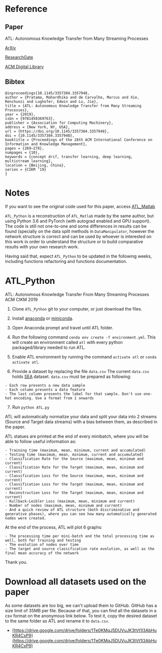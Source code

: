 # Reference

## Paper

ATL: Autonomous Knowledge Transfer from Many Streaming Processes

[ArXiv](https://arxiv.org/abs/1910.03434)

[ResearchGate](https://www.researchgate.net/publication/336361712_ATL_Autonomous_Knowledge_Transfer_from_Many_Streaming_Processes)

[ACM Digital Library](https://dl.acm.org/action/doSearch?AllField=ATL&expand=all&ConceptID=119445)

## Bibtex

```
@inproceedings{10.1145/3357384.3357948,
author = {Pratama, Mahardhika and de Carvalho, Marcus and Xie, Renchunzi and Lughofer, Edwin and Lu, Jie},
title = {ATL: Autonomous Knowledge Transfer from Many Streaming Processes},
year = {2019},
isbn = {9781450369763},
publisher = {Association for Computing Machinery},
address = {New York, NY, USA},
url = {https://doi.org/10.1145/3357384.3357948},
doi = {10.1145/3357384.3357948},
booktitle = {Proceedings of the 28th ACM International Conference on Information and Knowledge Management},
pages = {269–278},
numpages = {10},
keywords = {concept drif, transfer learning, deep learning, multistream learning},
location = {Beijing, China},
series = {CIKM ’19}
}
```

# Notes

If you want to see the original code used for this paper, access [ATL_Matlab](https://github.com/Ivsucram/ATL_Matlab)

`ATL_Python` is a reconstruction of `ATL_Matlab` made by the same author, but using Python 3.6 and PyTorch (with autograd enabled and GPU support). The code is still not one-to-one and some differences in results can be found (specially on the data split methods in `DataManipulator`, however the network structure is correct and can be used by whoever is interested on this work in order to understand the structure or to build comparative results with your own research work.

Having said that, expect `ATL_Python` to be updated in the following weeks, including functions refactoring and functions documentation.

# ATL_Python

ATL: Autonomous Knowledge Transfer From Many Streaming Processes
ACM CIKM 2019

1. Clone `ATL_Python` git to your computer, or just download the files.

2. Install [anaconda](https://www.anaconda.com/) or [miniconda](https://docs.conda.io/en/latest/miniconda.html).

3. Open Anaconda prompt and travel until ATL folder.

4. Run the following command `conda env create -f environment.yml`. This will create an environment called `atl` with every python packaged/library needed to run ATL.

5. Enable ATL environment by running the command `activate atl` or `conda activate atl`. 

6. Provide a dataset by replacing the file `data.csv`
The current `data.csv` holds [SEA](https://www.researchgate.net/publication/221653408_A_Streaming_Ensemble_Algorithm_SEA_for_Large-Scale_Classification) dataset.
`data.csv` must be prepared as following:

```
- Each row presents a new data sample
- Each column presents a data feature
- The last column presents the label for that sample. Don't use one-hot encoding. Use a format from 1 onwards
```

7. Run `python ATL.py`

ATL will automatically normalize your data and split your data into 2 streams (Source and Target data streams) with a bias between them, as described in the paper.

ATL statues are printed at the end of every minibatch, where you will be able to follow useful information as:

```
- Training time (maximum, mean, minimum, current and accumulated)
- Testing time (maximum, mean, minimum, current and accumulated)
- Classification Rate for the Source (maximum, mean, minimum and current)
- Classification Rate for the Target (maximum, mean, minimum and current)
- Classification Loss for the Source (maximum, mean, minimum and current)
- Classification Loss for the Target (maximum, mean, minimum and current)
- Reconstruction Loss for the Target (maximum, mean, minimum and current)
- Kullback-Leibler Loss (maximum, mean, minimum and current)
- Number of nodes (maximum, mean, minimum and current)
- And a quick review of ATL structure (both discriminative and generative phases), where you can see how many automatically generated nodes were created.
```

At the end of the process, ATL will plot 6 graphs:

```
- The processing time per mini-batch and the total processing time as well, both for training and testing
- The evolution of nodes over time
- The target and source classification rate evolution, as well as the final mean accuracy of the network 
```

Thank you.

# Download all datasets used on the paper

As some datasets are too big, we can't upload them to GitHub. GitHub has a size limit of 35MB per file. Because of that, you can find all the datasets in a csv format on the anonymous link below. To test it, copy the desired dataset to the same folder as ATL and rename it to `data.csv`.

- [https://drive.google.com/drive/folders/1Te0KMqJ5DUVuJK3tVt1l3AbHuKR4CxP9](https://drive.google.com/drive/folders/1Te0KMqJ5DUVuJK3tVt1l3AbHuKR4CxP9)



